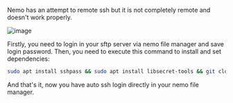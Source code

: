 Nemo has an attempt to remote ssh but it is not completely remote and doesn't work properly.

![image](https://user-images.githubusercontent.com/79611386/184952778-788c9a0d-73d4-4ef7-a3e2-42fee8a2d60e.png)

Firstly, you need to login in your sftp server via nemo file manager and save login password.
Then, you need to execute this command to install and set dependencies: 
```bash
sudo apt install sshpass && sudo apt install libsecret-tools && git clone https://github.com/tzukav/mint-nemo-remote-terminal.git && mv mint-nemo-remote-terminal/* ~/.local/share/nemo/actions/ && rm -rf mint-nemo-remote-terminal
```
And that's it, now you have auto ssh login directly in your nemo file manager.
